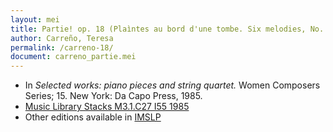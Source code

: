 ```yaml
---
layout: mei
title: Partie! op. 18 (Plaìntes au bord d'une tombe. Six melodies, No. 2)
author: Carreño, Teresa
permalink: /carreno-18/
document: carreno_partie.mei
---
```


- In *Selected works: piano pieces and string quartet.* Women Composers Series; 15. New York: Da Capo Press, 1985.
- <a href="https://tufts-primo.hosted.exlibrisgroup.com/permalink/f/bnf7qa/01TUN_ALMA21106777390003851" target="_blank">Music Library Stacks M3.1.C27 I55 1985</a>
- Other editions available in <a href="https://imslp.org/wiki/Partie!%2C_Op.18_(Carre%C3%B1o%2C_Teresa)" target="_blank">IMSLP</a>
